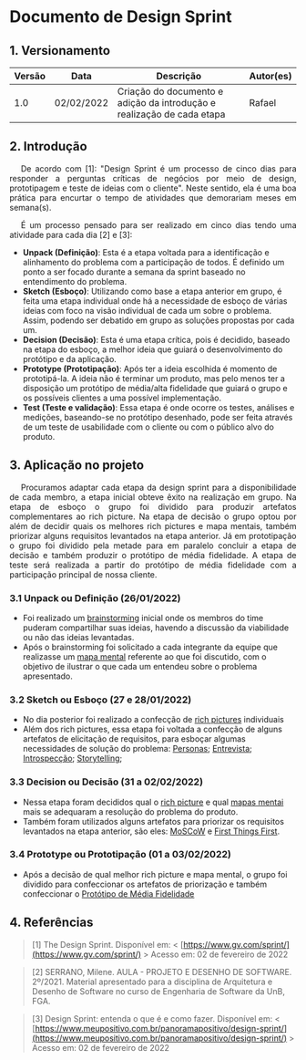 # Documento de Design Sprint

## 1. Versionamento
Versão|Data|Descrição|Autor(es)
------|----|---------|--------
1.0   | 02/02/2022 | Criação do documento e adição da introdução e realização de cada etapa | Rafael

## 2. Introdução
<p style="text-align: justify; text-indent: 20px"> De acordo com [1]: "Design Sprint é um processo de cinco dias para responder a perguntas críticas de negócios por meio de design, prototipagem e teste de ideias com o cliente". Neste sentido, ela é uma boa prática para encurtar o tempo de atividades que demorariam meses em semana(s).
</p> 
<p style="text-align: justify; text-indent: 20px">É um processo pensado para ser realizado em cinco dias tendo uma atividade para cada dia [2] e [3]:</p> 

* **Unpack (Definição)**: Esta é a etapa voltada para a identificação e alinhamento do problema com a participação de todos. É definido um ponto a ser focado durante a semana da sprint baseado no entendimento do problema.
* **Sketch (Esboço)**: Utilizando como base a etapa anterior em grupo, é feita uma etapa individual onde há a necessidade de esboço de várias ideias com foco na visão individual de cada um sobre o problema. Assim, podendo ser debatido em grupo as soluções propostas por cada um.
* **Decision (Decisão)**: Esta é uma etapa crítica, pois é decidido, baseado na etapa do esboço, a melhor ideia que guiará o desenvolvimento do protótipo e da aplicação.
* **Prototype (Prototipação)**: Após ter a ideia escolhida é momento de prototipá-la. A ideia não é terminar um produto, mas pelo menos ter a disposição um protótipo de média/alta fidelidade que guiará o grupo e os possíveis clientes a uma possível implementação.
* **Test (Teste e validação)**: Essa etapa é onde ocorre os testes, análises e medições, baseando-se no protótipo desenhado, pode ser feita através de um teste de usabilidade com o cliente ou com o público alvo do produto.

## 3. Aplicação no projeto
<p style="text-align: justify; text-indent: 20px"> Procuramos adaptar cada etapa da design sprint para a disponibilidade de cada membro, a etapa inicial obteve êxito na realização em grupo. Na etapa de esboço o grupo foi dividido para produzir artefatos complementares ao rich picture. Na etapa de decisão o grupo optou por além de decidir quais os melhores rich pictures e mapa mentais, também priorizar alguns requisitos levantados na etapa anterior. Já em prototipação o grupo foi dividido pela metade para em paralelo concluir a etapa de decisão e também produzir o protótipo de média fidelidade. A etapa de teste será realizada a partir do protótipo de média fidelidade com a participação principal de nossa cliente.</p>

### 3.1 Unpack ou Definição (26/01/2022)

* Foi realizado um [brainstorming](../../requisitos/elicitacao/brainstorming) inicial onde os membros do time puderam compartilhar suas ideias, havendo a discussão da viabilidade ou não das ideias levantadas.
* Após o brainstorming foi solicitado a cada integrante da equipe que realizasse um [mapa mental](../../requisitos/pre_rastreabilidade/mapas_mentais) referente ao que foi discutido, com o objetivo de ilustrar o que cada um entendeu sobre o problema apresentado.

### 3.2 Sketch ou Esboço (27 e 28/01/2022)

* No dia posterior foi realizado a confecção de [rich pictures](../../requisitos/pre_rastreabilidade/rich_picture) individuais
* Além dos rich pictures, essa etapa foi voltada a confecção de alguns artefatos de elicitação de requisitos, para esboçar algumas necessidades de solução do problema: [Personas](../../requisitos/elicitacao/personas); [Entrevista](../../requisitos/elicitacao/entrevista); [Introspecção](../../requisitos/elicitacao/introspeccao); [Storytelling](../../requisitos/elicitacao/storytelling);


### 3.3 Decision ou Decisão (31 a 02/02/2022)

* Nessa etapa foram decididos qual o [rich picture](../../requisitos/pre_rastreabilidade/rich_picture) e qual [mapas mentai](../../requisitos/pre_rastreabilidade/mapas_mentais) mais se adequaram a resolução do problema do produto.
* Também foram utilizados alguns artefatos para priorizar os requisitos levantados na etapa anterior, são eles:
[MoSCoW]() e [First Things First]().

### 3.4 Prototype ou Prototipação (01 a 03/02/2022)

* Após a decisão de qual melhor rich picture e mapa mental, o grupo foi dividido para confeccionar os artefatos de priorização e também confeccionar o [Protótipo de Média Fidelidade]()




## 4. Referências
> [1] The Design Sprint. Disponível em: < [https://www.gv.com/sprint/](https://www.gv.com/sprint/) > Acesso em: 02 de fevereiro de 2022

> [2] SERRANO, Milene. AULA - PROJETO E DESENHO DE SOFTWARE. 2º/2021. Material apresentado para a disciplina de Arquitetura e Desenho de Software no curso de Engenharia de Software da UnB, FGA.

> [3] Design Sprint: entenda o que é e como fazer. Disponível em: < [https://www.meupositivo.com.br/panoramapositivo/design-sprint/](https://www.meupositivo.com.br/panoramapositivo/design-sprint/) > Acesso em: 02 de fevereiro de 2022